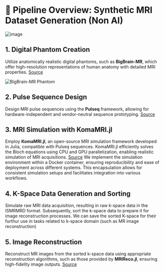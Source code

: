 # 🧠 Pipeline Overview: Synthetic MRI Dataset Generation (Non AI)

![image](https://github.com/user-attachments/assets/c2888572-c93d-4d52-bd8e-c6e5373bd177)



## 1. Digital Phantom Creation

Utilize anatomically realistic digital phantoms, such as **BigBrain-MR**, which offer high-resolution representations of human anatomy with detailed MRI properties. [Source](https://www.sciencedirect.com/science/article/pii/S1053811923002203)

![BigBrain-MR Phantom](https://www.sciencedirect.com/science/article/pii/S1053811923002203)

## 2. Pulse Sequence Design

Design MRI pulse sequences using the **Pulseq** framework, allowing for hardware-independent and vendor-neutral sequence prototyping. [Source](https://pulseq.github.io/)


## 3. MRI Simulation with KomaMRI.jl

Employ **KomaMRI.jl**, an open-source MRI simulation framework developed in Julia, compatible with Pulseq sequences. KomaMRI.jl efficiently solves the Bloch equations using CPU and GPU parallelization, enabling realistic simulation of MRI acquisitions. [Source](https://pubmed.ncbi.nlm.nih.gov/36877139/)
We implement the simulation environment within a Docker container, ensuring reproducibility and ease of deployment across different systems. This encapsulation allows for consistent simulation setups and facilitates integration into various workflows.

## 4. K-Space Data Generation and Sorting

Simulate raw MRI data acquisition, resulting in raw k-space data  in the ISMRMRD format. Subsequently, sort the k-space data to prepare it for image reconstruction processes. We can save the sorted K-space for their furthur use in tasks related to k-space domain (such as MR image reconstruction)

## 5. Image Reconstruction

Reconstruct MR images from the sorted k-space data using appropriate reconstruction algorithms, such as those provided by **MRIReco.jl**, ensuring high-fidelity image outputs. [Source](https://pubmed.ncbi.nlm.nih.gov/33817833/)



